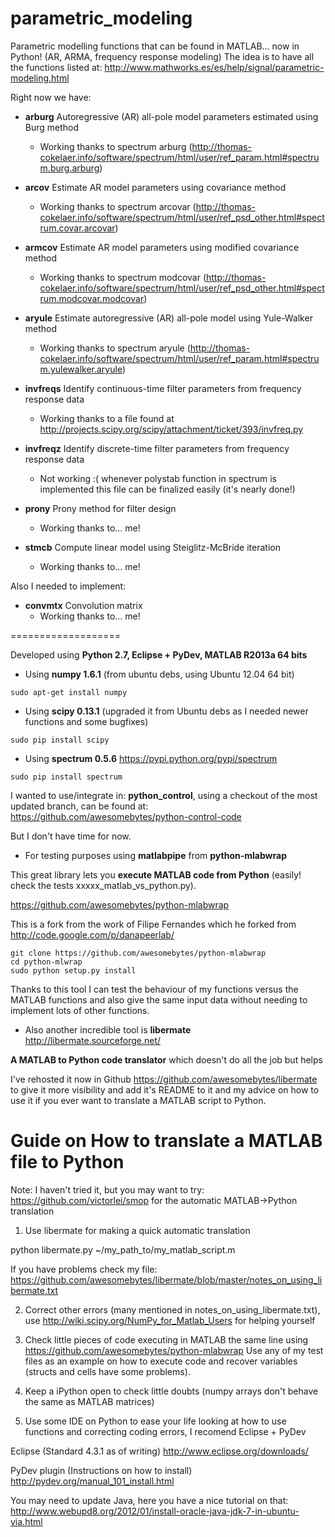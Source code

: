 parametric_modeling
===================

Parametric modelling functions that can be found in MATLAB... now in Python!
(AR, ARMA, frequency response modeling)
The idea is to have all the functions listed at: http://www.mathworks.es/es/help/signal/parametric-modeling.html

Right now we have:

* **arburg**	Autoregressive (AR) all-pole model parameters estimated using Burg method
  * Working thanks to spectrum arburg (http://thomas-cokelaer.info/software/spectrum/html/user/ref_param.html#spectrum.burg.arburg)

* **arcov**	Estimate AR model parameters using covariance method
  * Working thanks to spectrum arcovar (http://thomas-cokelaer.info/software/spectrum/html/user/ref_psd_other.html#spectrum.covar.arcovar)

* **armcov**	Estimate AR model parameters using modified covariance method
  * Working thanks to spectrum modcovar (http://thomas-cokelaer.info/software/spectrum/html/user/ref_psd_other.html#spectrum.modcovar.modcovar)

* **aryule**	Estimate autoregressive (AR) all-pole model using Yule-Walker method
  * Working thanks to spectrum aryule (http://thomas-cokelaer.info/software/spectrum/html/user/ref_param.html#spectrum.yulewalker.aryule)

* **invfreqs**	Identify continuous-time filter parameters from frequency response data
  * Working thanks to a file found at http://projects.scipy.org/scipy/attachment/ticket/393/invfreq.py

* **invfreqz**	Identify discrete-time filter parameters from frequency response data
  * Not working :( whenever polystab function in spectrum is implemented this file can be finalized easily (it's nearly done!)

* **prony**	 Prony method for filter design
  * Working thanks to... me!

* **stmcb**	Compute linear model using Steiglitz-McBride iteration
  * Working thanks to... me!

Also I needed to implement:

* **convmtx**    Convolution matrix
  * Working thanks to... me!


===================

Developed using **Python 2.7, Eclipse + PyDev, MATLAB R2013a 64 bits**

* Using **numpy 1.6.1** (from ubuntu debs, using Ubuntu 12.04 64 bit)
```
sudo apt-get install numpy
```

* Using **scipy 0.13.1** (upgraded it from Ubuntu debs as I needed newer functions and some bugfixes)
```
sudo pip install scipy
```

* Using **spectrum 0.5.6** https://pypi.python.org/pypi/spectrum
```
sudo pip install spectrum 
```


I wanted to use/integrate in: **python_control**, using a checkout of the most updated branch, can be found at:
https://github.com/awesomebytes/python-control-code

But I don't have time for now.


* For testing purposes using **matlabpipe** from **python-mlabwrap**

This great library lets you **execute MATLAB code from Python** (easily! check the tests xxxxx_matlab_vs_python.py).

https://github.com/awesomebytes/python-mlabwrap

This is a fork from the work of Filipe Fernandes which he forked from http://code.google.com/p/danapeerlab/
```
git clone https://github.com/awesomebytes/python-mlabwrap
cd python-mlwrap
sudo python setup.py install
```

Thanks to this tool I can test the behaviour of my functions versus the MATLAB functions
and also give the same input data without needing to implement lots of other functions.

* Also another incredible tool is **libermate** http://libermate.sourceforge.net/

**A MATLAB to Python code translator** which doesn't do all the job but helps

I've rehosted it now in Github https://github.com/awesomebytes/libermate to give it more visibility and 
add it's README to it and my advice on how to use it if you ever want to translate a MATLAB script to Python.

Guide on How to translate a MATLAB file to Python
====================

Note: I haven't tried it, but you may want to try: https://github.com/victorlei/smop for the automatic MATLAB->Python translation

1) Use libermate for making a quick automatic translation

python libermate.py ~/my_path_to/my_matlab_script.m

If you have problems check my file: https://github.com/awesomebytes/libermate/blob/master/notes_on_using_libermate.txt

2) Correct other errors (many mentioned in notes_on_using_libermate.txt), use http://wiki.scipy.org/NumPy_for_Matlab_Users for helping yourself

3) Check little pieces of code executing in MATLAB the same line using https://github.com/awesomebytes/python-mlabwrap Use any of my test files as an example on how to execute code and recover variables (structs and cells have some problems).

4) Keep a iPython open to check little doubts (numpy arrays don't behave the same as MATLAB matrices)

5) Use some IDE on Python to ease your life looking at how to use functions and correcting coding errors, I recomend Eclipse + PyDev

Eclipse (Standard 4.3.1 as of writing) http://www.eclipse.org/downloads/

PyDev plugin (Instructions on how to install) http://pydev.org/manual_101_install.html

You may need to update Java, here you have a nice tutorial on that: http://www.webupd8.org/2012/01/install-oracle-java-jdk-7-in-ubuntu-via.html

